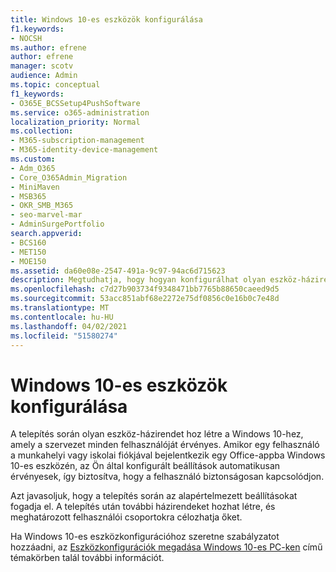 ```yaml
---
title: Windows 10-es eszközök konfigurálása
f1.keywords:
- NOCSH
ms.author: efrene
author: efrene
manager: scotv
audience: Admin
ms.topic: conceptual
f1_keywords:
- O365E_BCSSetup4PushSoftware
ms.service: o365-administration
localization_priority: Normal
ms.collection:
- M365-subscription-management
- M365-identity-device-management
ms.custom:
- Adm_O365
- Core_O365Admin_Migration
- MiniMaven
- MSB365
- OKR_SMB_M365
- seo-marvel-mar
- AdminSurgePortfolio
search.appverid:
- BCS160
- MET150
- MOE150
ms.assetid: da60e08e-2547-491a-9c97-94ac6d715623
description: Megtudhatja, hogy hogyan konfigurálhat olyan eszköz-házirendeket a Windows 10-hez, amelyek a szervezet minden felhasználóját érvényesek, és így gondoskodhat arról, hogy biztonságosan kapcsolódjanak.
ms.openlocfilehash: c7d27b903734f9348471bb7765b88650caeed9d5
ms.sourcegitcommit: 53acc851abf68e2272e75df0856c0e16b0c7e48d
ms.translationtype: MT
ms.contentlocale: hu-HU
ms.lasthandoff: 04/02/2021
ms.locfileid: "51580274"
---
```

# <a name="configure-windows-10-devices"></a>Windows 10-es eszközök konfigurálása

A telepítés során olyan eszköz-házirendet hoz létre a Windows 10-hez, amely a szervezet minden felhasználóját érvényes. Amikor egy felhasználó a munkahelyi vagy iskolai fiókjával bejelentkezik egy Office-appba Windows 10-es eszközén, az Ön által konfigurált beállítások automatikusan érvényesek, így biztosítva, hogy a felhasználó biztonságosan kapcsolódjon.
  
Azt javasoljuk, hogy a telepítés során az alapértelmezett beállításokat fogadja el. A telepítés után további házirendeket hozhat létre, és meghatározott felhasználói csoportokra célozhatja őket.
  
Ha Windows 10-es eszközkonfigurációhoz szeretne szabályzatot hozzáadni, az [Eszközkonfigurációk megadása Windows 10-es PC-ken](protection-settings-for-windows-10-pcs.md) című témakörben talál további információt.
  

